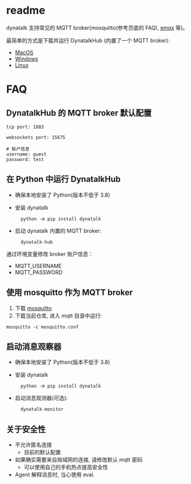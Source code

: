 # readme

dynatalk 支持常见的 MQTT broker(mosquitto(参考页底的 FAQ), [emqx](https://www.emqx.com/zh) 等)。

最简单的方式是下载并运行 DynatalkHub (内置了一个 MQTT broker):

-   [MacOS](https://scratch3-files.just4fun.site/DynatalkHub-0.2.0-mac.zip)
-   [Windows](https://scratch3-files.just4fun.site/DynatalkHub-0.2.0-win.zip)
-   [Linux](https://github.com/wwj718/Dynatalk/tree/main/mqtt)

# FAQ

##  DynatalkHub 的 MQTT broker 默认配置

```
tcp port: 1883

websockets port: 15675

# 账户信息
username: guest
password: test
```

## 在 Python 中运行 DynatalkHub

- 确保本地安装了 Python(版本不低于 3.8)
- 安装 dynatalk

        python -m pip install dynatalk

- 启动 dynatalk 内置的 MQTT broker:
    
        dynatalk-hub

通过环境变量修改 broker 账户信息：

- MQTT_USERNAME
- MQTT_PASSWORD

## 使用 mosquitto 作为 MQTT broker

1. 下载 [mosquitto](https://mosquitto.org/download/)
2. 下载当前仓库, 进入 mqtt 目录中运行:

`mosquitto -c mosquitto.conf`

## 启动消息观察器

- 确保本地安装了 Python(版本不低于 3.8)
- 安装 dynatalk

        python -m pip install dynatalk

- 启动消息观测器(可选):

        dynatalk-monitor

## 关于安全性

- 不允许匿名连接
  - 目前的默认配置
- 如果确实需要来自局域网的连接, 请修改默认 mqtt 密码
  - 可以使用自己的手机热点提高安全性
- Agent 解释消息时, 当心使用 eval.
